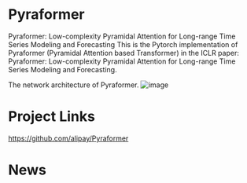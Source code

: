 # Pyraformer

Pyraformer: Low-complexity Pyramidal Attention for Long-range Time Series Modeling and Forecasting
This is the Pytorch implementation of Pyraformer (Pyramidal Attention based Transformer) in the ICLR paper: Pyraformer: Low-complexity Pyramidal Attention for Long-range Time Series Modeling and Forecasting.

The network architecture of Pyraformer.
![image](https://user-images.githubusercontent.com/1535119/172119363-6e46aea5-571f-40a1-a8b6-6f52f499d6f9.png)


# Project Links
https://github.com/alipay/Pyraformer 

# News
